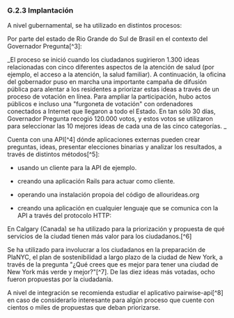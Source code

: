 ### G.2.3 Implantación



A nivel gubernamental, se ha utilizado en distintos procesos:

Por parte del estado de Rio Grande do Sul de Brasil en el contexto del Governador Pregunta[^3]:

_El proceso se inició cuando los ciudadanos sugirieron 1.300 ideas relacionadas con cinco diferentes aspectos de la atención de salud \(por ejemplo, el acceso a la atención, la salud familiar\). A continuación, la oficina del gobernador puso en marcha una importante campaña de difusión pública para alentar a los residentes a priorizar estas ideas a través de un proceso de votación en línea. Para ampliar la participación, hubo actos públicos e incluso una "furgoneta de votación" con ordenadores conectados a Internet que llegaron a todo el Estado. En tan sólo 30 días, Governador Pregunta recogió 120.000 votos, y estos votos se utilizaron para seleccionar las 10 mejores ideas de cada una de las cinco categorías. _

Cuenta con una API[^4] dónde aplicaciones externas pueden crear preguntas, ideas, presentar elecciones binarias y analizar los resultados, a través de distintos métodos[^5]:

* usando un cliente para la API de ejemplo.

* creando una aplicación Rails para actuar como cliente.

* operando una instalación propoia del código de allourideas.org

* creando una aplicación en cualquier lenguaje que se comunica con la API a través del protocolo HTTP:

En Calgary \(Canada\) se ha utilizado para la priorización y propuesta de qué servicios de la ciudad tienen más valor para los ciudadanos.[^6]

Se ha utilizado para involucrar a los  ciudadanos en la preparación de  PlaNYC, el plan de sostenibilidad a largo plazo de la ciudad de New York, a través de la pregunta "¿Qué crees que es mejor para tener una ciudad de New York más verde y mejor?"[^7]. De las diez ideas más votadas, ocho fueron propuestas por la ciudadanía.

A nivel de integración se recomienda estudiar el aplicativo pairwise-api[^8] en caso de considerarlo interesante para algún proceso que cuente con cientos o miles de propuestas que deban priorizarse.

